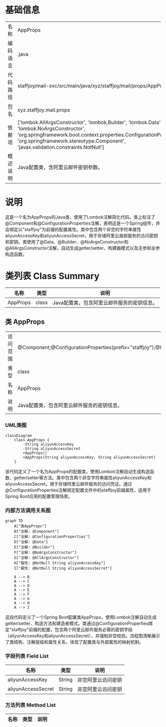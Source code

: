 # 基础信息

|      |      |
|------|------|
| 名称 | AppProps |
| 编码语言 | .java |
| 代码路径 | staffjoy/mail-svc/src/main/java/xyz/staffjoy/mail/props/AppProps.java |
| 包名 | xyz.staffjoy.mail.props |
| 依赖项 | ['lombok.AllArgsConstructor', 'lombok.Builder', 'lombok.Data', 'lombok.NoArgsConstructor', 'org.springframework.boot.context.properties.ConfigurationProperties', 'org.springframework.stereotype.Component', 'javax.validation.constraints.NotNull'] |
| 概述说明 | Java配置类，含阿里云邮件密钥参数。 |

# 说明

这是一个名为AppProps的Java类，使用了Lombok注解简化代码。类上标注了@Component和@ConfigurationProperties注解，表明这是一个Spring组件，并会绑定以"staffjoy"为前缀的配置属性。类中包含两个非空的字符串属性aliyunAccessKey和aliyunAccessSecret，用于存储阿里云直邮服务的访问密钥和密钥。类使用了@Data、@Builder、@NoArgsConstructor和@AllArgsConstructor注解，自动生成getter/setter、构建器模式以及无参和全参构造函数。

# 类列表 Class Summary

| 名称   | 类型  | 说明 |
|-------|------|-------------|
| AppProps | class | Java配置类，包含阿里云邮件服务的密钥信息。 |



## 类 AppProps

|      |      |
|------|------|
| 访问范围 | @Component;@ConfigurationProperties(prefix="staffjoy");@Data;@Builder;@NoArgsConstructor;@AllArgsConstructor;public |
| 类型 | class |
| 名称 | AppProps |
| 说明 | Java配置类，包含阿里云邮件服务的密钥信息。 |


### UML类图

```mermaid
classDiagram
    class AppProps {
        -String aliyunAccessKey
        -String aliyunAccessSecret
        +AppProps()
        +AppProps(String aliyunAccessKey, String aliyunAccessSecret)
    }
```

该代码定义了一个名为AppProps的配置类，使用Lombok注解自动生成构造函数、getter/setter等方法。类中包含两个非空字符串属性aliyunAccessKey和aliyunAccessSecret，用于存储阿里云邮件服务的访问凭证。通过@ConfigurationProperties注解绑定配置文件中的staffjoy前缀属性，适用于Spring Boot应用的配置管理场景。


### 内部方法调用关系图

```mermaid
graph TD
    A["类AppProps"]
    B["注解: @Component"]
    C["注解: @ConfigurationProperties"]
    D["注解: @Data"]
    E["注解: @Builder"]
    F["注解: @NoArgsConstructor"]
    G["注解: @AllArgsConstructor"]
    H["属性: @NotNull String aliyunAccessKey"]
    I["属性: @NotNull String aliyunAccessSecret"]

    A --> B
    A --> C
    A --> D
    A --> E
    A --> F
    A --> G
    A --> H
    A --> I
```

这段代码定义了一个Spring Boot配置类AppProps，使用Lombok注解自动生成getter/setter、构造方法和建造者模式。类通过@ConfigurationProperties绑定"staffjoy"前缀的配置，包含两个阿里云邮件服务必需的密钥字段（aliyunAccessKey和aliyunAccessSecret），并强制非空校验。流程图清晰展示了类结构、注解层级和属性关系，体现了配置类与外部属性的映射机制。

### 字段列表 Field List

| 名称  | 类型  | 说明 |
|-------|-------|------|
| aliyunAccessKey | String | 非空阿里云访问密钥 |
| aliyunAccessSecret | String | 非空阿里云访问密钥 |

### 方法列表 Method List

| 名称  | 类型  | 说明 |
|-------|-------|------|




